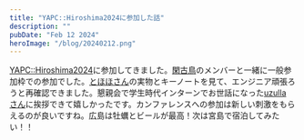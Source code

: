 ```yaml
---
title: "YAPC::Hiroshima2024に参加した話"
description: ""
pubDate: "Feb 12 2024"
heroImage: "/blog/20240212.png"
---
```


[YAPC::Hiroshima2024](https://yapcjapan.org/2024hiroshima/)に参加してきました。[閑古鳥](https://kankodori.dev/)のメンバーと一緒に一般参加枠での参加でした。[とほほさん](https://www.tohoho-web.com/)の実物とキーノートを見て、エンジニア頑張ろうと再確認できました。懇親会で学生時代インターンでお世話になった[uzulla さん](https://cfe.jp/)に挨拶できて嬉しかったです。カンファレンスへの参加は新しい刺激をもらえるのが良いですね。広島は牡蠣とビールが最高！次は宮島で宿泊してみたい！！

